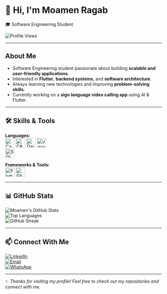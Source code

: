 # 👋 Hi, I'm Moamen Ragab  
🎓 Software Engineering Student 

![Profile Views](https://komarev.com/ghpvc/?username=moamenragab189&color=blue)

---

##  About Me  
-  Software Engineering student passionate about building **scalable and user-friendly applications**.  
-  Interested in **Flutter**, **backend systems**, and **software architecture**.  
-  Always learning new technologies and improving **problem-solving skills**.  
-  Currently working on a **sign language video calling app** using AI & Flutter.  

---

## 🛠️ Skills & Tools  

**Languages:**  
<img src="https://cdn.jsdelivr.net/gh/devicons/devicon/icons/cplusplus/cplusplus-original.svg" alt="C++" height="30"/> 
<img src="https://cdn.jsdelivr.net/gh/devicons/devicon/icons/csharp/csharp-original.svg" alt="C#" height="30"/> 
<img src="https://cdn.jsdelivr.net/gh/devicons/devicon/icons/dart/dart-original.svg" alt="Dart" height="30"/> 
<img src="https://cdn.jsdelivr.net/gh/devicons/devicon/icons/javascript/javascript-original.svg" alt="JavaScript" height="30"/>  
<img src="https://cdn.jsdelivr.net/gh/devicons/devicon/icons/microsoftsqlserver/microsoftsqlserver-plain.svg" alt="SQL Server" height="30"/>  

**Frameworks & Tools:**  
<img src="https://cdn.jsdelivr.net/gh/devicons/devicon/icons/flutter/flutter-original.svg" alt="Flutter" height="30"/> 
<img src="https://cdn.jsdelivr.net/gh/devicons/devicon/icons/git/git-original.svg" alt="Git" height="30"/>  

---

## 📊 GitHub Stats  

![Moamen's GitHub Stats](https://github-readme-stats.vercel.app/api?username=moamenragab189&show_icons=true&theme=tokyonight)  
![Top Languages](https://github-readme-stats.vercel.app/api/top-langs/?username=moamenragab189&layout=compact&theme=tokyonight)  
![GitHub Streak](https://streak-stats.demolab.com?user=moamenragab189&theme=tokyonight&border_radius=4.5)  

---

## 📫 Connect With Me  

[![LinkedIn](https://img.shields.io/badge/LinkedIn-blue?logo=linkedin&logoColor=white)](https://linkedin.com/in/moamen-ragab)  
[![Email](https://img.shields.io/badge/Email-red?logo=gmail&logoColor=white)](mailto:moamenragab66@gmail.com)  
[![WhatsApp](https://img.shields.io/badge/WhatsApp-green?logo=whatsapp&logoColor=white)](https://wa.me/201020641775)  

---
✨ *Thanks for visiting my profile! Feel free to check out my repositories and connect with me.*  
